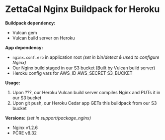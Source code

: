 # ZettaCal Nginx Buildpack for Heroku

**Buildpack dependency:**
  * Vulcan gem
  * Vulcan build server on Heroku

**App dependency:** 
  * `nginx.conf.erb` in application root _(set in bin/detect & used to configure Nginx)_
  * Our Nginx build staged in our S3 bucket (Built by Vulcan build server)
  * Heroku config vars for AWS_ID AWS_SECRET S3_BUCKET

**Usage:**

  1. Upon ???, our Heroku Vulcan build server compiles Nginx and PUTs it in our S3 bucket
  1. Upon git push, our Heroku Cedar app GETs this buildpack from our S3 bucket

**Versions:** _(set in support/package_nginx)_
  * Nginx v1.2.6
  * PCRE v8.32
